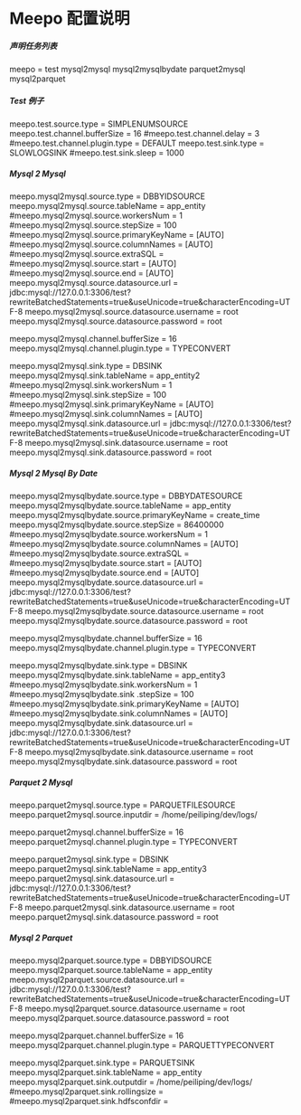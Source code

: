 Meepo 配置说明
===============

##### 声明任务列表
meepo = test mysql2mysql mysql2mysqlbydate parquet2mysql mysql2parquet

##### Test 例子
meepo.test.source.type = SIMPLENUMSOURCE
meepo.test.channel.bufferSize = 16
#meepo.test.channel.delay = 3
#meepo.test.channel.plugin.type = DEFAULT
meepo.test.sink.type = SLOWLOGSINK
#meepo.test.sink.sleep = 1000

##### Mysql 2 Mysql #####
meepo.mysql2mysql.source.type = DBBYIDSOURCE
meepo.mysql2mysql.source.tableName = app_entity
#meepo.mysql2mysql.source.workersNum = 1
#meepo.mysql2mysql.source.stepSize = 100
#meepo.mysql2mysql.source.primaryKeyName = [AUTO]
#meepo.mysql2mysql.source.columnNames = [AUTO]
#meepo.mysql2mysql.source.extraSQL = 
#meepo.mysql2mysql.source.start = [AUTO]
#meepo.mysql2mysql.source.end = [AUTO]
meepo.mysql2mysql.source.datasource.url = jdbc:mysql://127.0.0.1:3306/test?rewriteBatchedStatements=true&amp;useUnicode=true&amp;characterEncoding=UTF-8
meepo.mysql2mysql.source.datasource.username = root
meepo.mysql2mysql.source.datasource.password = root

meepo.mysql2mysql.channel.bufferSize = 16
meepo.mysql2mysql.channel.plugin.type = TYPECONVERT

meepo.mysql2mysql.sink.type = DBSINK
meepo.mysql2mysql.sink.tableName = app_entity2
#meepo.mysql2mysql.sink.workersNum = 1
#meepo.mysql2mysql.sink.stepSize = 100
#meepo.mysql2mysql.sink.primaryKeyName = [AUTO]
#meepo.mysql2mysql.sink.columnNames = [AUTO]
meepo.mysql2mysql.sink.datasource.url = jdbc:mysql://127.0.0.1:3306/test?rewriteBatchedStatements=true&amp;useUnicode=true&amp;characterEncoding=UTF-8
meepo.mysql2mysql.sink.datasource.username = root
meepo.mysql2mysql.sink.datasource.password = root

##### Mysql 2 Mysql By Date #####
meepo.mysql2mysqlbydate.source.type = DBBYDATESOURCE
meepo.mysql2mysqlbydate.source.tableName = app_entity
meepo.mysql2mysqlbydate.source.primaryKeyName = create_time
meepo.mysql2mysqlbydate.source.stepSize = 86400000
#meepo.mysql2mysqlbydate.source.workersNum = 1
#meepo.mysql2mysqlbydate.source.columnNames = [AUTO]
#meepo.mysql2mysqlbydate.source.extraSQL = 
#meepo.mysql2mysqlbydate.source.start = [AUTO]
#meepo.mysql2mysqlbydate.source.end = [AUTO]
meepo.mysql2mysqlbydate.source.datasource.url = jdbc:mysql://127.0.0.1:3306/test?rewriteBatchedStatements=true&amp;useUnicode=true&amp;characterEncoding=UTF-8
meepo.mysql2mysqlbydate.source.datasource.username = root
meepo.mysql2mysqlbydate.source.datasource.password = root

meepo.mysql2mysqlbydate.channel.bufferSize = 16
meepo.mysql2mysqlbydate.channel.plugin.type = TYPECONVERT

meepo.mysql2mysqlbydate.sink.type = DBSINK
meepo.mysql2mysqlbydate.sink.tableName = app_entity3
#meepo.mysql2mysqlbydate.sink.workersNum = 1
#meepo.mysql2mysqlbydate.sink .stepSize = 100
#meepo.mysql2mysqlbydate.sink.primaryKeyName = [AUTO]
#meepo.mysql2mysqlbydate.sink.columnNames = [AUTO]
meepo.mysql2mysqlbydate.sink.datasource.url = jdbc:mysql://127.0.0.1:3306/test?rewriteBatchedStatements=true&amp;useUnicode=true&amp;characterEncoding=UTF-8
meepo.mysql2mysqlbydate.sink.datasource.username = root
meepo.mysql2mysqlbydate.sink.datasource.password = root

##### Parquet 2 Mysql #####
meepo.parquet2mysql.source.type = PARQUETFILESOURCE
meepo.parquet2mysql.source.inputdir = /home/peiliping/dev/logs/

meepo.parquet2mysql.channel.bufferSize = 16
meepo.parquet2mysql.channel.plugin.type = TYPECONVERT

meepo.parquet2mysql.sink.type = DBSINK
meepo.parquet2mysql.sink.tableName = app_entity3
meepo.parquet2mysql.sink.datasource.url = jdbc:mysql://127.0.0.1:3306/test?rewriteBatchedStatements=true&amp;useUnicode=true&amp;characterEncoding=UTF-8
meepo.parquet2mysql.sink.datasource.username = root
meepo.parquet2mysql.sink.datasource.password = root

##### Mysql 2 Parquet #####
meepo.mysql2parquet.source.type = DBBYIDSOURCE
meepo.mysql2parquet.source.tableName = app_entity
meepo.mysql2parquet.source.datasource.url = jdbc:mysql://127.0.0.1:3306/test?rewriteBatchedStatements=true&amp;useUnicode=true&amp;characterEncoding=UTF-8
meepo.mysql2parquet.source.datasource.username = root
meepo.mysql2parquet.source.datasource.password = root

meepo.mysql2parquet.channel.bufferSize = 16
meepo.mysql2parquet.channel.plugin.type = PARQUETTYPECONVERT

meepo.mysql2parquet.sink.type = PARQUETSINK
meepo.mysql2parquet.sink.tableName = app_entity
meepo.mysql2parquet.sink.outputdir = /home/peiliping/dev/logs/
#meepo.mysql2parquet.sink.rollingsize = 
#meepo.mysql2parquet.sink.hdfsconfdir = 
